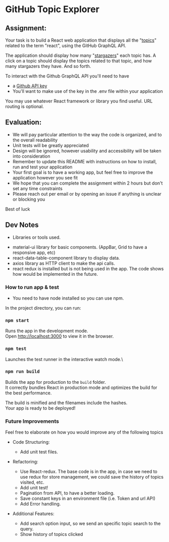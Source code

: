 # GitHub Topic Explorer

## Assignment:

Your task is to build a React web application that displays all the "[topics](https://docs.github.com/en/free-pro-team@latest/graphql/reference/objects#topic)" related to the term "react", using the GitHub GraphQL API.

The application should display how many "[stargazers](https://docs.github.com/en/free-pro-team@latest/graphql/reference/objects#stargazerconnection)" each topic has. A click on a topic should display the topics related to that topic, and how many stargazers they have. And so forth.

To interact with the Github GraphQL API you'll need to have
  * a [Github API key](https://docs.github.com/en/free-pro-team@latest/graphql/guides/forming-calls-with-graphql#authenticating-with-graphql)
  * You'll want to make use of the key in the .env file within your application

You may use whatever React framework or library you find useful. URL routing is optional.


## Evaluation:

* We will pay particular attention to the way the code is organized, and to the overall readability
* Unit tests will be greatly appreciated
* Design will be ignored, however usability and accessibility will be taken into consideration
* Remember to update this README with instructions on how to install, run and test your application
* Your first goal is to have a working app, but feel free to improve the application however you see fit
* We hope that you can complete the assignment within 2 hours but don't set any time constraints
* Please reach out per email or by opening an issue if anything is unclear or blocking you

Best of luck

## Dev Notes

* Libraries or tools used.
 - material-ui library for basic components. (AppBar, Grid to have a responsive app, etc)
 - react-data-table-component library to display data.
 - axios library as HTTP client to make the api calls.
 - react redux is installed but is not being used in the app. The code shows how would be implemented
   in the future.

### How to run app & test

* You need to have node installed so you can use npm.

In the project directory, you can run: 

### `npm start`

Runs the app in the development mode.\
Open [http://localhost:3000](http://localhost:3000) to view it in the browser.


### `npm test`

Launches the test runner in the interactive watch mode.\

### `npm run build`

Builds the app for production to the `build` folder.\
It correctly bundles React in production mode and optimizes the build for the best performance.

The build is minified and the filenames include the hashes.\
Your app is ready to be deployed!

### Future Improvements

Feel free to elaborate on how you would improve any of the following topics 

* Code Structuring:
  - Add unit test files.

* Refactoring:
  - Use React-redux. The base code is in the app, in case we need to use redux for store management,
    we could save the history of topics visited, etc.
  - Add unit test!
  - Pagination from API, to have a better loading.
  - Save constant keys in an environment file (i.e. Token and  url API)
  - Add Error handling.

* Additional Features:
  - Add search option input, so we send an specific topic search to the query.
  - Show history of topics clicked

